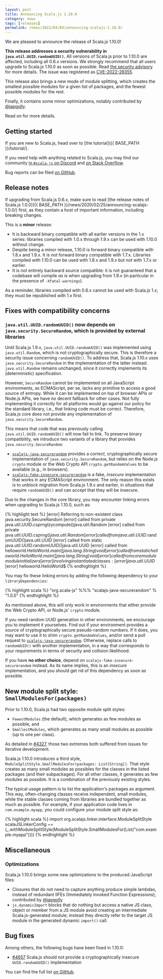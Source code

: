 ```yaml
---
layout: post
title: Announcing Scala.js 1.10.0
category: news
tags: [releases]
permalink: /news/2022/04/04/announcing-scalajs-1.10.0/
---
```



We are pleased to announce the release of Scala.js 1.10.0!

**This release addresses a security vulnerability in `java.util.UUID.randomUUID()`.**
All versions of Scala.js prior to 1.10.0 are affected, including all 0.6.x versions.
We strongly recommend that all users upgrade to Scala.js 1.10.0 as soon as possible.
Read [the security advisory](https://github.com/scala-js/scala-js/security/advisories/GHSA-j2f9-w8wh-9ww4) for more details.
The issue was registered as [CVE-2022-28355](https://cve.mitre.org/cgi-bin/cvename.cgi?name=CVE-2022-28355).

This release also brings a new mode of module splitting, which creates the smallest possible modules for a given list of packages, and the fewest possible modules for the rest.

Finally, it contains some minor optimizations, notably contributed by [@japgolly](https://github.com/japgolly).

Read on for more details.

<!--more-->

## Getting started

If you are new to Scala.js, head over to [the tutorial]({{ BASE_PATH }}/tutorial/).

If you need help with anything related to Scala.js, you may find our community [in `#scala-js` on Discord](https://discord.com/invite/scala) and [on Stack Overflow](https://stackoverflow.com/questions/tagged/scala.js).

Bug reports can be filed [on GitHub](https://github.com/scala-js/scala-js/issues).

## Release notes

If upgrading from Scala.js 0.6.x, make sure to read [the release notes of Scala.js 1.0.0]({{ BASE_PATH }}/news/2020/02/25/announcing-scalajs-1.0.0/) first, as they contain a host of important information, including breaking changes.

This is a **minor** release:

* It is backward binary compatible with all earlier versions in the 1.x series: libraries compiled with 1.0.x through 1.9.x can be used with 1.10.0 without change.
* Despite being a minor release, 1.10.0 is forward binary compatible with 1.8.x and 1.9.x. It is *not* forward binary compatible with 1.7.x. Libraries compiled with 1.10.0 can be used with 1.8.x and 1.9.x but not with 1.7.x or earlier.
* It is *not* entirely backward source compatible: it is not guaranteed that a codebase will compile *as is* when upgrading from 1.9.x (in particular in the presence of `-Xfatal-warnings`).

As a reminder, libraries compiled with 0.6.x cannot be used with Scala.js 1.x; they must be republished with 1.x first.

## Fixes with compatibility concerns

### `java.util.UUID.randomUUID()` now depends on `java.security.SecureRandom`, which is provided by external libraries

Until Scala.js 1.9.x, `java.util.UUID.randomUUID()` was implemented using `java.util.Random`, which is not cryptographically secure.
This is therefore a security issue concerning `randomUUID()`.
To address that, Scala.js 1.10.x uses `java.security.SecureRandom` in the implementation of the latter instead.
`java.util.Random` remains unchanged, since it correctly implements its (deterministic) specification.

However, `SecureRandom` cannot be implemented on all JavaScript environments, as ECMAScript, per se, lacks any primitive to access a good source of entropy.
While it can be implemented on top of browser APIs or Node.js APIs, we have no decent fallback for other cases.
Not fully implementing it correctly for all platforms would go against our policy for the standard library, i.e., that linking code must be correct.
Therefore, Scala.js core does not provide any implementation of `java.security.SecureRandom`.

This means that code that was previously calling `java.util.UUID.randomUUID()` will now fail to link.
To preserve binary compatibility, we introduce two variants of a library that provides `java.security.SecureRandom`:

* [`scalajs-java-securerandom`](https://github.com/scala-js/scala-js-java-securerandom) provides a *correct*, cryptographically secure implementation of `java.security.SecureRandom`, but relies on the Node.js `crypto` module or the Web Crypto API `crypto.getRandomValues` to be available (e.g., in browsers).
* [`scalajs-fake-insecure-securerandom`](https://github.com/scala-js/scala-js-fake-insecure-securerandom) is a fake, *insecure* implementation that works in any ECMAScript environment. The only reason this exists is to unblock migration from Scala.js 1.9.x and earlier, in situations that require `randomUUID()` and can accept that they will be insecure.

Due to the changes in the core library, you may encounter linking errors when upgrading to Scala.js 1.10.0, such as:

{% highlight text %}
[error] Referring to non-existent class java.security.SecureRandom
[error]   called from private java.util.UUID$.csprng$lzycompute()java.util.Random
[error]   called from private java.util.UUID$.csprng()java.util.Random
[error]   called from java.util.UUID$.randomUUID()java.util.UUID
[error]   called from static java.util.UUID.randomUUID()java.util.UUID
[error]   called from helloworld.HelloWorld$.main([java.lang.String)void
[error]   called from static helloworld.HelloWorld.main([java.lang.String)void
[error]   called from core module module initializers
[error] involving instantiated classes:
[error]   java.util.UUID$
[error]   helloworld.HelloWorld$
{% endhighlight %}

You may fix these linking errors by adding the following dependency to your `libraryDependencies`:

{% highlight scala %}
"org.scala-js" %%% "scalajs-java-securerandom" % "1.0.0"
{% endhighlight %}

As mentioned above, this will only work in environments that either provide the Web Crypto API, or Node.js' `crypto` module.

If you need random UUID generation in other environments, we encourage you to implement it yourselves.
Find out if your environment provides a source of cryptographically secure pseudo-random numbers.
If it does, you may want to use it to shim `crypto.getRandomValues`, and/or send a pull request to [`scalajs-java-securerandom`](https://github.com/scala-js/scala-js-java-securerandom).
Otherwise, replace calls to `randomUUID()` with another implementation, in a way that corresponds to your requirements in terms of security and collision likelihood.

If you have **no other choice**, depend on `scalajs-fake-insecure-securerandom` instead.
As its name implies, this is an *insecure* implementation, and you should get rid of this dependency as soon as possible.

## New module split style: `SmallModulesFor(packages)`

Prior to 1.10.0, Scala.js had two opposite module split styles:

* `FewestModules` (the default), which generates as few modules as possible, and
* `SmallestModules`, which generates as many small modules as possible (up to one per class).

As detailed in [#4327](https://github.com/scala-js/scala-js/issues/4327), those two extremes both suffered from issues for iterative development.

Scala.js 1.10.0 introduces a third style, `ModuleSplitStyle.SmallModulesFor(packages: List[String])`.
That style creates as many small modules as possibles for the classes in the listed packages (and their subpackages).
For all other classes, it generates as few modules as possible.
It is a combination of the previously existing styles.

The typical usage pattern is to list the application's packages as argument.
This way, often-changing classes receive independent, small modules, while the stable classes coming from libraries are bundled together as much as possible.
For example, if your application code lives in `com.example.myapp`, you could configure your module split style as:

{% highlight scala %}
import org.scalajs.linker.interface.ModuleSplitStyle
scalaJSLinkerConfig ~= (_.withModuleSplitStyle(ModuleSplitStyle.SmallModulesFor(List("com.example.myapp"))))
{% endhighlight %}

## Miscellaneous

### Optimizations

Scala.js 1.10.0 brings some new optimizations to the produced JavaScript files:

* Closures that do not need to capture anything produce simple lambdas, instead of redundant IIFEs (Immediately Invoked Function Expressions); contributed by [@japgolly](https://github.com/japgolly)
* `js.dynamicImport` blocks that do nothing but access a native JS class, object or member from a JS module avoid creating an intermediate Scala.js-generated module; instead they directly refer to the target JS module in the generated dynamic `import()` call.

## Bug fixes

Among others, the following bugs have been fixed in 1.10.0:

* [#4657](https://github.com/scala-js/scala-js/issues/4657) Scala.js should not provide a cryptographically insecure `UUID.randomUUID()` implementation

You can find the full list [on GitHub](https://github.com/scala-js/scala-js/issues?q=is%3Aissue+milestone%3Av1.10.0+is%3Aclosed).
